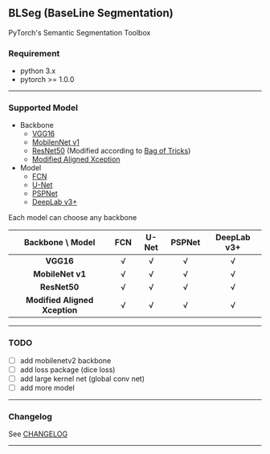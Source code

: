 ## BLSeg (BaseLine Segmentation)

PyTorch's Semantic Segmentation Toolbox

### Requirement

* python 3.x
* pytorch >= 1.0.0

---

### Supported Model

* Backbone
  * [VGG16]
  * [MobilenNet v1]
  * [ResNet50] (Modified according to [Bag of Tricks])
  * [Modified Aligned Xception]
* Model
  * [FCN]
  * [U-Net]
  * [PSPNet]
  * [DeepLab v3+]

Each model can choose any backbone

|       Backbone \ Model        | **FCN** | **U-Net** | **PSPNet** | **DeepLab v3+** |
| :---------------------------: | :-----: | :-------: | :--------: | :-------------: |
|           **VGG16**           | &radic; |  &radic;  |  &radic;   |     &radic;     |
|       **MobileNet v1**        | &radic; |  &radic;  |  &radic;   |     &radic;     |
|         **ResNet50**          | &radic; |  &radic;  |  &radic;   |     &radic;     |
| **Modified Aligned Xception** | &radic; |  &radic;  |  &radic;   |     &radic;     |

---

### TODO

- [ ] add mobilenetv2 backbone
- [ ] add loss package (dice loss)
- [ ] add large kernel net (global conv net)
- [ ] add more model

---

### Changelog

See [CHANGELOG]

---

[VGG16]:https://arxiv.org/abs/1409.1556
[MobilenNet v1]:https://arxiv.org/abs/1704.04861
[ResNet50]:https://arxiv.org/abs/1512.03385
[FCN]:https://arxiv.org/abs/1411.4038
[U-Net]:https://arxiv.org/abs/1505.04597
[PSPNet]:https://arxiv.org/abs/1612.01105
[DeepLab v3+]:https://arxiv.org/abs/1802.02611
[Modified Aligned Xception]:https://arxiv.org/abs/1802.02611
[Bag of Tricks]:https://arxiv.org/abs/1812.01187
[CHANGELOG]:https://github.com/linbo0518/LLSeg/blob/master/CHANGELOG.md